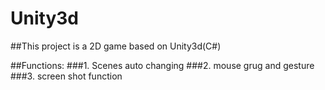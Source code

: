 # Unity3d

##This project is a 2D game based on Unity3d(C#)

##Functions:
###1. Scenes auto changing
###2. mouse grug and gesture
###3. screen shot function

